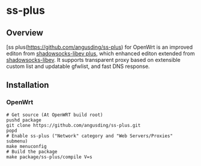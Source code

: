 # ss-plus
## Overview
[ss plus(https://github.com/angusding/ss-plus) for OpenWrt is an improved editon from [shadowsocks-libev plus](https://github.com/angusding/shadowsocks-libev-plus), which enhanced editon extended from [shadowsocks-libev](https://github.com/shadowsocks/shadowsocks-libev). It supports transparent proxy based on extensible custom list and updatable gfwlist, and fast DNS response.
## Installation
### OpenWrt

    # Get source (At OpenWRT build root)
    pushd package
    git clone https://github.com/angusding/ss-plus.git
    popd  
    # Enable ss-plus ("Network" category and "Web Servers/Proxies" submenu)
    make menuconfig 
    # Build the package
    make package/ss-plus/compile V=s
